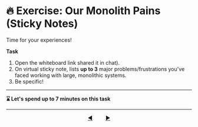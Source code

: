 # 🔥 Exercise: Our Monolith Pains (Sticky Notes)

Time for your experiences!

**Task**

1.  Open the whiteboard link shared it in chat).
2.  On virtual sticky note, lists **up to 3** major problems/frustrations you've faced working with large, monolithic systems.
3.  Be specific!

---

**⌛ Let's spend up to 7 minutes on this task**

---
<div align="center">
    <a href="03-spectrum.md">◀️</a>
     &nbsp;&nbsp;&nbsp;&nbsp;&nbsp;&nbsp;&nbsp;
    <a href="05-fundamentals-patterns.md">▶️</a>
</div>